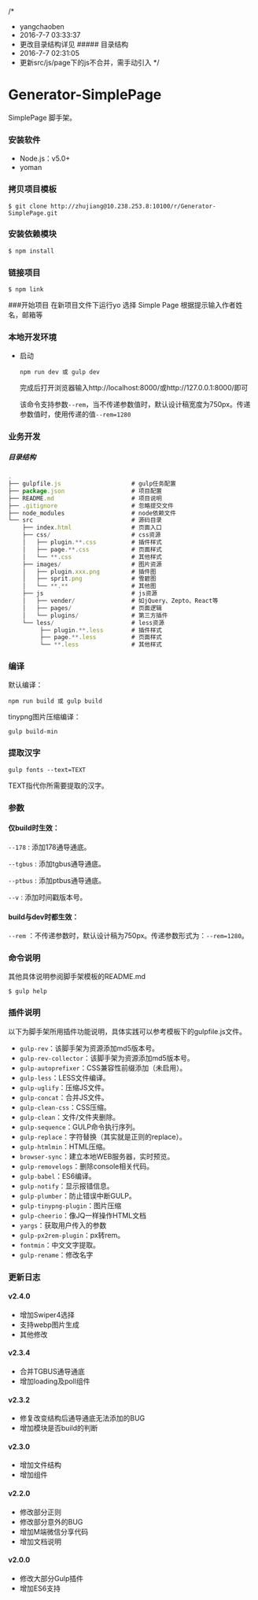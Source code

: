 /*
* yangchaoben
* 2016-7-7 03:33:37
* 更改目录结构详见 ##### 目录结构
* 2016-7-7 02:31:05
* 更新src/js/page下的js不合并，需手动引入
*/


# Generator-SimplePage

SimplePage 脚手架。

### 安装软件
- Node.js：v5.0+
- yoman

### 拷贝项目模板
```
$ git clone http://zhujiang@10.238.253.8:10100/r/Generator-SimplePage.git
```

### 安装依赖模块

``` bash
$ npm install
```

### 链接项目

```
$ npm link
```

###开始项目
在新项目文件下运行yo
选择 Simple Page
根据提示输入作者姓名，邮箱等

### 本地开发环境

- 启动

    ```
    npm run dev 或 gulp dev
    ```
    完成后打开浏览器输入http://localhost:8000/或http://127.0.0.1:8000/即可

    该命令支持参数`--rem`，当不传递参数值时，默认设计稿宽度为750px。传递参数值时，使用传递的值`--rem=1280`

### 业务开发

##### 目录结构

``` js
.
├── gulpfile.js                    # gulp任务配置 
├── package.json                   # 项目配置
├── README.md                      # 项目说明
├──	.gitignore                     # 忽略提交文件
├── node_modules                   # node依赖文件
└── src                            # 源码目录
    ├── index.html                 # 页面入口
    ├── css/                       # css资源
 	│	├── plugin.**.css          # 插件样式
    │   ├── page.**.css            # 页面样式
    │   └── **.css                 # 其他样式
    ├── images/                    # 图片资源
 	│	├── plugin.xxx.png         # 插件图
    │   ├── sprit.png         	   # 雪碧图
    │   └── **.**  				   # 其他图
    ├── js                         # js资源
    │   ├── vender/                # 如jQuery、Zepto、React等
    │   ├── pages/                 # 页面逻辑
    │   └── plugins/               # 第三方插件
    └── less/                      # less资源
		 ├── plugin.**.less        # 插件样式
         ├── page.**.less          # 页面样式
         └── **.less               # 其他样式
```

### 编译

默认编译：

```
npm run build 或 gulp build
```

tinypng图片压缩编译：

```
gulp build-min
```

### 提取汉字

```
gulp fonts --text=TEXT
```
TEXT指代你所需要提取的汉字。

### 参数

#### 仅build时生效：

`--178` : 添加178通导通底。

`--tgbus` : 添加tgbus通导通底。

`--ptbus` : 添加ptbus通导通底。

`--v` : 添加时间戳版本号。

#### build与dev时都生效：

`--rem` ：不传递参数时，默认设计稿为750px。传递参数形式为：`--rem=1280`。

### 命令说明
其他具体说明参阅脚手架模板的README.md
```
$ gulp help
```

### 插件说明
以下为脚手架所用插件功能说明，具体实践可以参考模板下的gulpfile.js文件。

- `gulp-rev`：该脚手架为资源添加md5版本号。
- `gulp-rev-collector`：该脚手架为资源添加md5版本号。
- `gulp-autoprefixer`：CSS兼容性前缀添加（未启用）。
- `gulp-less`：LESS文件编译。
- `gulp-uglify`：压缩JS文件。
- `gulp-concat`：合并JS文件。
- `gulp-clean-css`：CSS压缩。
- `gulp-clean`：文件/文件夹删除。
- `gulp-sequence`：GULP命令执行序列。
- `gulp-replace`：字符替换（其实就是正则的replace）。
- `gulp-htmlmin`：HTML压缩。
- `browser-sync`：建立本地WEB服务器，实时预览。
- `gulp-removelogs`：删除console相关代码。
- `gulp-babel`：ES6编译。
- `gulp-notify`：显示报错信息。
- `gulp-plumber`：防止错误中断GULP。
- `gulp-tinypng-plugin`：图片压缩
- `gulp-cheerio`：像JQ一样操作HTML文档
- `yargs`：获取用户传入的参数
- `gulp-px2rem-plugin`：px转rem。
- `fontmin`：中文文字提取。
- `gulp-rename`：修改名字


### 更新日志

#### v2.4.0
- 增加Swiper4选择
- 支持webp图片生成
- 其他修改

#### v2.3.4
- 合并TGBUS通导通底
- 增加loading及poll组件

#### v2.3.2
- 修复改变结构后通导通底无法添加的BUG
- 增加模块是否build的判断

#### v2.3.0
- 增加文件结构
- 增加组件

#### v2.2.0
- 修改部分正则
- 修改部分意外的BUG
- 增加M端微信分享代码
- 增加文档说明

#### v2.0.0
- 修改大部分Gulp插件
- 增加ES6支持
